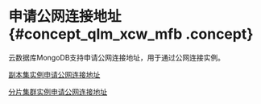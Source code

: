 # 申请公网连接地址 {#concept_qlm_xcw_mfb .concept}

云数据库MongoDB支持申请公网连接地址，用于通过公网连接实例。

[副本集实例申请公网连接地址](../../../../intl.zh-CN/副本集快速入门/连接实例/申请公网连接地址.md#)

[分片集群实例申请公网连接地址](../../../../intl.zh-CN/集群版快速入门/连接实例/申请公网连接地址.md#)

